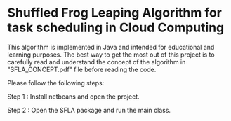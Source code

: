 # Shuffled Frog Leaping Algorithm for task scheduling in Cloud Computing
 
This algorithm is implemented in Java and intended for educational and learning purposes.
The best way to get the most out of this project is to carefully read and understand the concept of the algorithm in "SFLA_CONCEPT.pdf" file before reading the code.

Please follow the following steps:

Step 1 : Install netbeans and open the project.

Step 2 : Open the SFLA package and run the main class.
